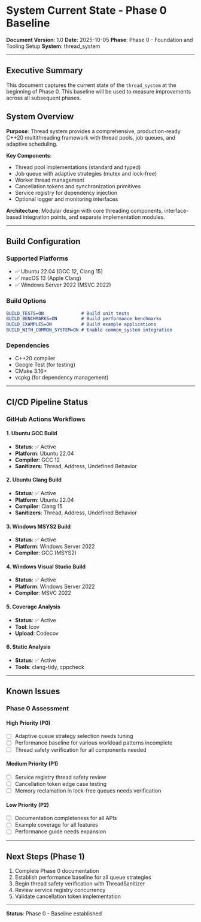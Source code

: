 # System Current State - Phase 0 Baseline

**Document Version**: 1.0
**Date**: 2025-10-05
**Phase**: Phase 0 - Foundation and Tooling Setup
**System**: thread_system

---

## Executive Summary

This document captures the current state of the `thread_system` at the beginning of Phase 0. This baseline will be used to measure improvements across all subsequent phases.

## System Overview

**Purpose**: Thread system provides a comprehensive, production-ready C++20 multithreading framework with thread pools, job queues, and adaptive scheduling.

**Key Components**:
- Thread pool implementations (standard and typed)
- Job queue with adaptive strategies (mutex and lock-free)
- Worker thread management
- Cancellation tokens and synchronization primitives
- Service registry for dependency injection
- Optional logger and monitoring interfaces

**Architecture**: Modular design with core threading components, interface-based integration points, and separate implementation modules.

---

## Build Configuration

### Supported Platforms
- ✅ Ubuntu 22.04 (GCC 12, Clang 15)
- ✅ macOS 13 (Apple Clang)
- ✅ Windows Server 2022 (MSVC 2022)

### Build Options
```cmake
BUILD_TESTS=ON              # Build unit tests
BUILD_BENCHMARKS=ON         # Build performance benchmarks
BUILD_EXAMPLES=ON           # Build example applications
BUILD_WITH_COMMON_SYSTEM=ON # Enable common_system integration
```

### Dependencies
- C++20 compiler
- Google Test (for testing)
- CMake 3.16+
- vcpkg (for dependency management)

---

## CI/CD Pipeline Status

### GitHub Actions Workflows

#### 1. Ubuntu GCC Build
- **Status**: ✅ Active
- **Platform**: Ubuntu 22.04
- **Compiler**: GCC 12
- **Sanitizers**: Thread, Address, Undefined Behavior

#### 2. Ubuntu Clang Build
- **Status**: ✅ Active
- **Platform**: Ubuntu 22.04
- **Compiler**: Clang 15
- **Sanitizers**: Thread, Address, Undefined Behavior

#### 3. Windows MSYS2 Build
- **Status**: ✅ Active
- **Platform**: Windows Server 2022
- **Compiler**: GCC (MSYS2)

#### 4. Windows Visual Studio Build
- **Status**: ✅ Active
- **Platform**: Windows Server 2022
- **Compiler**: MSVC 2022

#### 5. Coverage Analysis
- **Status**: ✅ Active
- **Tool**: lcov
- **Upload**: Codecov

#### 6. Static Analysis
- **Status**: ✅ Active
- **Tools**: clang-tidy, cppcheck

---

## Known Issues

### Phase 0 Assessment

#### High Priority (P0)
- [ ] Adaptive queue strategy selection needs tuning
- [ ] Performance baseline for various workload patterns incomplete
- [ ] Thread safety verification for all components needed

#### Medium Priority (P1)
- [ ] Service registry thread safety review
- [ ] Cancellation token edge case testing
- [ ] Memory reclamation in lock-free queues needs verification

#### Low Priority (P2)
- [ ] Documentation completeness for all APIs
- [ ] Example coverage for all features
- [ ] Performance guide needs expansion

---

## Next Steps (Phase 1)

1. Complete Phase 0 documentation
2. Establish performance baseline for all queue strategies
3. Begin thread safety verification with ThreadSanitizer
4. Review service registry concurrency
5. Validate cancellation token implementation

---

**Status**: Phase 0 - Baseline established

